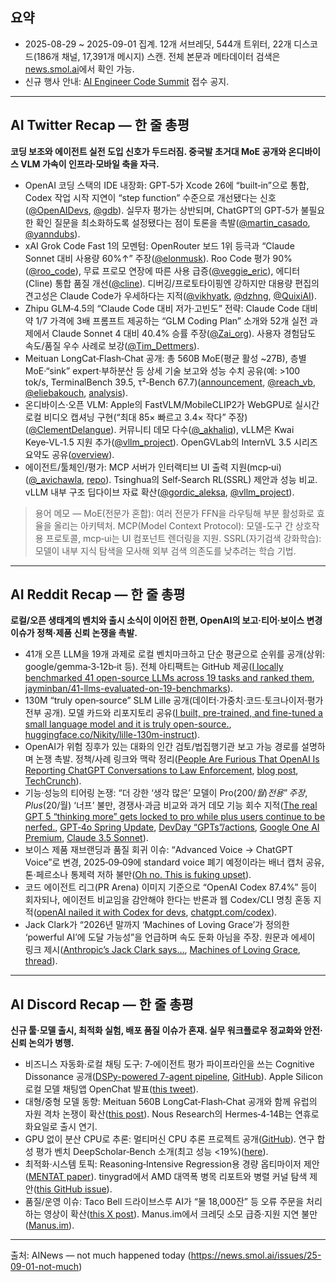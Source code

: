 ## 요약
- 2025-08-29 ~ 2025-09-01 집계. 12개 서브레딧, 544개 트위터, 22개 디스코드(186개 채널, 17,391개 메시지) 스캔. 전체 본문과 메타데이터 검색은 [news.smol.ai](https://news.smol.ai/)에서 확인 가능.
- 신규 행사 안내: [AI Engineer Code Summit](https://apply.ai.engineer) 접수 공지.

---

## AI Twitter Recap — 한 줄 총평
**코딩 보조와 에이전트 실전 도입 신호가 두드러짐. 중국발 초거대 MoE 공개와 온디바이스 VLM 가속이 인프라·모바일 축을 자극.**

- OpenAI 코딩 스택의 IDE 내장화: GPT‑5가 Xcode 26에 “built‑in”으로 통합, Codex 작업 시작 지연이 “step function” 수준으로 개선됐다는 신호([@OpenAIDevs](https://twitter.com/OpenAIDevs), [@gdb](https://twitter.com/gdb)). 실무자 평가는 상반되며, ChatGPT의 GPT‑5가 불필요한 확인 질문을 최소화하도록 설정됐다는 점이 토론을 촉발([@martin_casado](https://twitter.com/martin_casado), [@yanndubs](https://twitter.com/yanndubs)).
- xAI Grok Code Fast 1의 모멘텀: OpenRouter 보드 1위 등극과 “Claude Sonnet 대비 사용량 60%↑” 주장([@elonmusk](https://twitter.com/elonmusk)). Roo Code 평가 90%([@roo_code](https://twitter.com/roo_code)), 무료 프로모 연장에 따른 사용 급증([@veggie_eric](https://twitter.com/veggie_eric)), 에디터(Cline) 통합 품질 개선([@cline](https://twitter.com/cline)). 디버깅/프로토타이핑엔 강하지만 대용량 편집의 견고성은 Claude Code가 우세하다는 지적([@vikhyatk](https://twitter.com/vikhyatk), [@dzhng](https://twitter.com/dzhng), [@QuixiAI](https://twitter.com/QuixiAI)).
- Zhipu GLM‑4.5의 “Claude Code 대비 저가·고빈도” 전략: Claude Code 대비 약 1/7 가격에 3배 프롬프트 제공하는 “GLM Coding Plan” 소개와 52개 실전 과제에서 Claude Sonnet 4 대비 40.4% 승률 주장([@Zai_org](https://twitter.com/Zai_org)). 사용자 경험담도 속도/품질 우수 사례로 보강([@Tim_Dettmers](https://twitter.com/Tim_Dettmers)).
- Meituan LongCat‑Flash‑Chat 공개: 총 560B MoE(평균 활성 ~27B), 층별 MoE·“sink” expert·부하분산 등 상세 기술 보고와 성능 수치 공유(예: >100 tok/s, TerminalBench 39.5, τ²‑Bench 67.7)([announcement](https://twitter.com/Meituan_LongCat/status/), [@reach_vb](https://twitter.com/reach_vb), [@eliebakouch](https://twitter.com/eliebakouch), [analysis](https://twitter.com/)).
- 온디바이스·오픈 VLM: Apple의 FastVLM/MobileCLIP2가 WebGPU로 실시간 로컬 비디오 캡셔닝 구현(“최대 85× 빠르고 3.4× 작다” 주장)([@ClementDelangue](https://twitter.com/ClementDelangue)). 커뮤니티 데모 다수([@_akhaliq](https://twitter.com/_akhaliq)), vLLM은 Kwai Keye‑VL‑1.5 지원 추가([@vllm_project](https://twitter.com/vllm_project)). OpenGVLab의 InternVL 3.5 시리즈 요약도 공유([overview](https://twitter.com/)).
- 에이전트/툴체인/평가: MCP 서버가 인터랙티브 UI 출력 지원(mcp‑ui)([@_avichawla](https://twitter.com/_avichawla), [repo](https://twitter.com/)). Tsinghua의 Self‑Search RL(SSRL) 제안과 성능 비교. vLLM 내부 구조 딥다이브 자료 확산([@gordic_aleksa](https://twitter.com/gordic_aleksa), [@vllm_project](https://twitter.com/vllm_project)).

> 용어 메모 — MoE(전문가 혼합): 여러 전문가 FFN을 라우팅해 부분 활성화로 효율을 올리는 아키텍처. MCP(Model Context Protocol): 모델-도구 간 상호작용 프로토콜, mcp‑ui는 UI 컴포넌트 렌더링을 지원. SSRL(자기검색 강화학습): 모델이 내부 지식 탐색을 모사해 외부 검색 의존도를 낮추려는 학습 기법.

---

## AI Reddit Recap — 한 줄 총평
**로컬/오픈 생태계의 벤치와 출시 소식이 이어진 한편, OpenAI의 보고·티어·보이스 변경 이슈가 정책·제품 신뢰 논쟁을 촉발.**

- 41개 오픈 LLM을 19개 과제로 로컬 벤치마크하고 단순 평균으로 순위를 공개(상위: google/gemma‑3‑12b‑it 등). 전체 아티팩트는 GitHub 제공([I locally benchmarked 41 open-source LLMs across 19 tasks and ranked them](https://i.redd.it/), [jayminban/41-llms-evaluated-on-19-benchmarks](https://github.com/jayminban/41-llms-evaluated-on-19-benchmarks)).
- 130M “truly open‑source” SLM Lille 공개(데이터·가중치·코드·토크나이저·평가 전부 공개). 모델 카드와 리포지토리 공유([I built, pre-trained, and fine-tuned a small language model and it is truly open-source.](https://i.redd.it/), [huggingface.co/Nikity/lille-130m-instruct](https://huggingface.co/Nikity/lille-130m-instruct)).
- OpenAI가 위험 징후가 있는 대화의 인간 검토/법집행기관 보고 가능 경로를 설명하며 논쟁 촉발. 정책/사례 링크와 맥락 정리([People Are Furious That OpenAI Is Reporting ChatGPT Conversations to Law Enforcement](https://www.reddit.com/), [blog post](https://openai.com/), [TechCrunch](https://techcrunch.com/)).
- 기능·성능의 티어링 논쟁: “더 강한 ‘생각 많은’ 모델이 Pro($200/월) 전용” 주장, Plus($20/월) ‘너프’ 불만, 경쟁사·과금 비교와 과거 데모 기능 회수 지적([The real GPT 5 “thinking more” gets locked to pro while plus users continue to be nerfed.](https://www.reddit.com/), [GPT‑4o Spring Update](https://openai.com/), [DevDay “GPTs”/actions](https://openai.com/), [Google One AI Premium](https://one.google.com/), [Claude 3.5 Sonnet](https://www.anthropic.com/)).
- 보이스 제품 재브랜딩과 품질 회귀 이슈: “Advanced Voice → ChatGPT Voice”로 변경, 2025‑09‑09에 standard voice 폐기 예정이라는 배너 캡처 공유, 톤·페르소나 통제력 저하 불만([Oh no. This is fuking upset](https://i.redd.it/)).
- 코드 에이전트 리그(PR Arena) 이미지 기준으로 “OpenAI Codex 87.4%” 등이 회자되나, 에이전트 비교임을 감안해야 한다는 반론과 웹 Codex/CLI 명칭 혼동 지적([openAI nailed it with Codex for devs](https://i.redd.it/), [chatgpt.com/codex](https://chatgpt.com/codex)).
- Jack Clark가 “2026년 말까지 ‘Machines of Loving Grace’가 정의한 ‘powerful AI’에 도달 가능성”을 언급하며 속도 둔화 아님을 주장. 원문과 에세이 링크 제시([Anthropic’s Jack Clark says…](https://www.reddit.com/), [Machines of Loving Grace](https://www.darioamodei.com), [thread](https://x.com/)).

---

## AI Discord Recap — 한 줄 총평
**신규 툴·모델 출시, 최적화 실험, 배포 품질 이슈가 혼재. 실무 워크플로우 정교화와 안전·신뢰 논의가 병행.**

- 비즈니스 자동화·로컬 채팅 도구: 7‑에이전트 평가 파이프라인을 쓰는 Cognitive Dissonance 공개([DSPy-powered 7-agent pipeline](https://betterhuman.tech), [GitHub](https://github.com/)). Apple Silicon 로컬 모델 채팅앱 OpenChat 발표([this tweet](https://x.com/)).
- 대형/중형 모델 동향: Meituan 560B LongCat‑Flash‑Chat 공개와 함께 유럽의 자원 격차 논쟁이 확산([this post](https://xcancel.com)). Nous Research의 Hermes‑4‑14B는 연휴로 화요일로 출시 연기.
- GPU 없이 분산 CPU로 추론: 멀티머신 CPU 추론 프로젝트 공개([GitHub](https://github.com/)). 연구 합성 평가 벤치 DeepScholar‑Bench 소개(최고 성능 <19%)([here](https://xcancel.com)).
- 최적화·시스템 토픽: Reasoning‑Intensive Regression용 경량 옵티마이저 제안([MENTAT paper](https://arxiv.org/)). tinygrad에서 AMD 대역폭 병목 리포트와 병렬 커널 탐색 제안([this GitHub issue](https://github.com/)).
- 품질/운영 이슈: Taco Bell 드라이브스루 AI가 “물 18,000잔” 등 오류 주문을 처리하는 영상이 확산([this X post](https://x.com)). Manus.im에서 크레딧 소모 급증·지원 지연 불만([Manus.im](https://manus.im)).

---

출처: AINews — not much happened today (https://news.smol.ai/issues/25-09-01-not-much)
